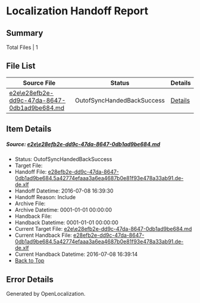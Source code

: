 # <a name='report-top'></a> Localization Handoff Report

## Summary
 Total Files | 1

## File List
 Source File | Status | Details 
 ----------- | ------ | ------- 
 [e2e\e28efb2e-dd9c-47da-8647-0db1ad9be684.md](https://github.com/OpenLocalizationTestOrg/oltest/blob/167ab289d92df18410c2a70441e3c097fe6ddbbd/e2e/e28efb2e-dd9c-47da-8647-0db1ad9be684.md) | OutofSyncHandedBackSuccess | [Details](#34dd3bad27a74f98b37734e80f546460883d2ec37)

## Item Details
##### <a name='34dd3bad27a74f98b37734e80f546460883d2ec37'></a> Source: [e2e\e28efb2e-dd9c-47da-8647-0db1ad9be684.md](https://github.com/OpenLocalizationTestOrg/oltest/blob/167ab289d92df18410c2a70441e3c097fe6ddbbd/e2e/e28efb2e-dd9c-47da-8647-0db1ad9be684.md)
* Status: OutofSyncHandedBackSuccess
* Target File: 
* Handoff File: [e28efb2e-dd9c-47da-8647-0db1ad9be684.5a42774efaaa3a6ea4687b0e81f93e478a33ab91.de-de.xlf](https://github.com/OpenLocalizationTestOrg/olhandoff-e2e/blob/9f8ca29a06f7d903ec0be1acbb58c0ecf033752d/ol-handoff/OpenLocalizationTestOrg/oltest-dede-fly/ci/ht/e28efb2e-dd9c-47da-8647-0db1ad9be684.5a42774efaaa3a6ea4687b0e81f93e478a33ab91.de-de.xlf)
* Handoff Datetime: 2016-07-08 16:39:30
* Handoff Reason: Include
* Archive File: 
* Archive Datetime: 0001-01-01 00:00:00
* Handback File: 
* Handback Datetime: 0001-01-01 00:00:00
* Current Target File: [e2e\e28efb2e-dd9c-47da-8647-0db1ad9be684.md](https://github.com/OpenLocalizationTestOrg/oltest-dede-fly/blob/3354dacd4e55341848a04f845ad390d8d4968150/e2e/e28efb2e-dd9c-47da-8647-0db1ad9be684.md)
* Current Handback File: [e28efb2e-dd9c-47da-8647-0db1ad9be684.5a42774efaaa3a6ea4687b0e81f93e478a33ab91.de-de.xlf](https://github.com/OpenLocalizationTestOrg/olhandback-e2e/blob/dd343333d1aff4f4cc8192f006e97176dc3f600c/ol-handback/OpenLocalizationTestOrg/oltest-dede-fly/ci/ht/e28efb2e-dd9c-47da-8647-0db1ad9be684.5a42774efaaa3a6ea4687b0e81f93e478a33ab91.de-de.xlf)
* Current Handback Datetime: 2016-07-08 16:39:14
* [Back to Top](#report-top)


## Error Details

Generated by OpenLocalization.
